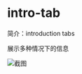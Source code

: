 # intro-tab

简介：introduction tabs

展示多种情况下的信息

![截图](https://img.alicdn.com/tfs/TB1lg7gux1YBuNjy1zcXXbNcXXa-2878-1604.png)
